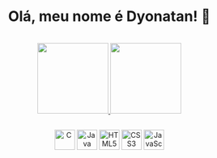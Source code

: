 <div align="center">

  # Olá, meu nome é Dyonatan! 👋

  <br>
  
  <a href="https://github.com/dyona21">
    <img height="140em" src="https://github-readme-stats.vercel.app/api?username=dyona21&show_icons=true&theme=dark&include_all_commits=true&count_private=true"/>
  </a>
  <a href="https://github.com/dyona21">
    <img height="140em" src="https://github-readme-stats.vercel.app/api/top-langs/?username=dyona21&layout=compact&langs_count=7&theme=dark"/>
  </a>

  <br>

  ##

  <img src="https://cdn.jsdelivr.net/gh/devicons/devicon@latest/icons/c/c-original.svg" alt="C" width="40" height="40"/>
  <img src="https://cdn.jsdelivr.net/gh/devicons/devicon@latest/icons/java/java-original.svg" alt="Java" width="40" height="40"/>
  <img src="https://cdn.jsdelivr.net/gh/devicons/devicon@latest/icons/html5/html5-original.svg" alt="HTML5" width="40" height="40"/>
  <img src="https://cdn.jsdelivr.net/gh/devicons/devicon@latest/icons/css3/css3-original.svg" alt="CSS3" width="40" height="40"/>
  <img src="https://cdn.jsdelivr.net/gh/devicons/devicon@latest/icons/javascript/javascript-original.svg" alt="JavaScript" width="40" height="40"/>

</div>
  

            
            
          
          
